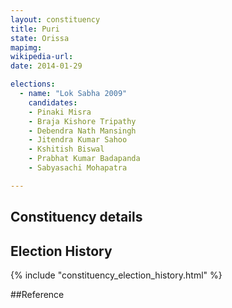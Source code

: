 ```yaml
---
layout: constituency
title: Puri
state: Orissa
mapimg: 
wikipedia-url: 
date: 2014-01-29

elections: 
  - name: "Lok Sabha 2009"
    candidates: 
    - Pinaki Misra 
    - Braja Kishore Tripathy 
    - Debendra Nath Mansingh 
    - Jitendra Kumar Sahoo 
    - Kshitish Biswal 
    - Prabhat Kumar Badapanda 
    - Sabyasachi Mohapatra 

---
```

## Constituency details


## Election History
{% include "constituency_election_history.html" %}

##Reference
